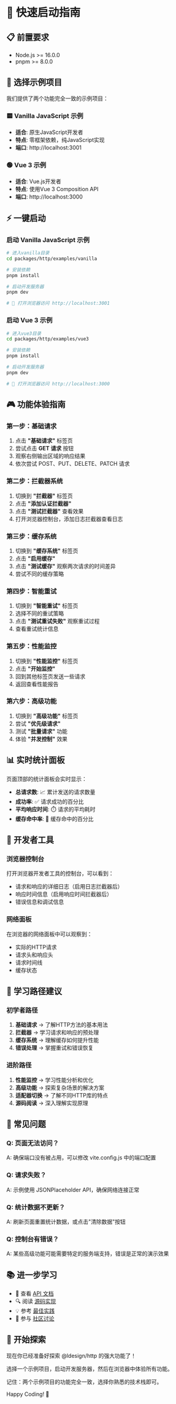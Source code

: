 # 🚀 快速启动指南

## 📋 前置要求

- Node.js >= 16.0.0
- pnpm >= 8.0.0

## 🎯 选择示例项目

我们提供了两个功能完全一致的示例项目：

### 🟨 Vanilla JavaScript 示例
- **适合**: 原生JavaScript开发者
- **特点**: 零框架依赖，纯JavaScript实现
- **端口**: http://localhost:3001

### 🟢 Vue 3 示例  
- **适合**: Vue.js开发者
- **特点**: 使用Vue 3 Composition API
- **端口**: http://localhost:3000

## ⚡ 一键启动

### 启动 Vanilla JavaScript 示例

```bash
# 进入vanilla目录
cd packages/http/examples/vanilla

# 安装依赖
pnpm install

# 启动开发服务器
pnpm dev

# 🎉 打开浏览器访问 http://localhost:3001
```

### 启动 Vue 3 示例

```bash
# 进入vue3目录
cd packages/http/examples/vue3

# 安装依赖
pnpm install

# 启动开发服务器
pnpm dev

# 🎉 打开浏览器访问 http://localhost:3000
```

## 🎮 功能体验指南

### 第一步：基础请求
1. 点击 **"基础请求"** 标签页
2. 尝试点击 **GET 请求** 按钮
3. 观察右侧输出区域的响应结果
4. 依次尝试 POST、PUT、DELETE、PATCH 请求

### 第二步：拦截器系统
1. 切换到 **"拦截器"** 标签页
2. 点击 **"添加认证拦截器"**
3. 点击 **"测试拦截器"** 查看效果
4. 打开浏览器控制台，添加日志拦截器查看日志

### 第三步：缓存系统
1. 切换到 **"缓存系统"** 标签页
2. 点击 **"启用缓存"**
3. 点击 **"测试缓存"** 观察两次请求的时间差异
4. 尝试不同的缓存策略

### 第四步：智能重试
1. 切换到 **"智能重试"** 标签页
2. 选择不同的重试策略
3. 点击 **"测试重试失败"** 观察重试过程
4. 查看重试统计信息

### 第五步：性能监控
1. 切换到 **"性能监控"** 标签页
2. 点击 **"开始监控"**
3. 回到其他标签页发送一些请求
4. 返回查看性能报告

### 第六步：高级功能
1. 切换到 **"高级功能"** 标签页
2. 尝试 **"优先级请求"**
3. 测试 **"批量请求"** 功能
4. 体验 **"并发控制"** 效果

## 📊 实时统计面板

页面顶部的统计面板会实时显示：

- **总请求数**: 📈 累计发送的请求数量
- **成功率**: ✅ 请求成功的百分比
- **平均响应时间**: ⏱️ 请求的平均耗时
- **缓存命中率**: 💾 缓存命中的百分比

## 🔧 开发者工具

### 浏览器控制台
打开浏览器开发者工具的控制台，可以看到：
- 请求和响应的详细日志（启用日志拦截器后）
- 响应时间信息（启用响应时间拦截器后）
- 错误信息和调试信息

### 网络面板
在浏览器的网络面板中可以观察到：
- 实际的HTTP请求
- 请求头和响应头
- 请求时间线
- 缓存状态

## 🎯 学习路径建议

### 初学者路径
1. **基础请求** → 了解HTTP方法的基本用法
2. **拦截器** → 学习请求和响应的预处理
3. **缓存系统** → 理解缓存如何提升性能
4. **错误处理** → 掌握重试和错误恢复

### 进阶路径
1. **性能监控** → 学习性能分析和优化
2. **高级功能** → 探索复杂场景的解决方案
3. **适配器切换** → 了解不同HTTP库的特点
4. **源码阅读** → 深入理解实现原理

## 🐛 常见问题

### Q: 页面无法访问？
A: 确保端口没有被占用，可以修改 vite.config.js 中的端口配置

### Q: 请求失败？
A: 示例使用 JSONPlaceholder API，确保网络连接正常

### Q: 统计数据不更新？
A: 刷新页面重置统计数据，或点击"清除数据"按钮

### Q: 控制台有错误？
A: 某些高级功能可能需要特定的服务端支持，错误是正常的演示效果

## 📚 进一步学习

- 📖 查看 [API 文档](../docs/api.md)
- 🔍 阅读 [源码实现](../src/)
- 💡 参考 [最佳实践](../docs/best-practices.md)
- 🤝 参与 [社区讨论](https://github.com/ldesign/http/discussions)

## 🎉 开始探索

现在你已经准备好探索 @ldesign/http 的强大功能了！

选择一个示例项目，启动开发服务器，然后在浏览器中体验所有功能。

记住：两个示例项目的功能完全一致，选择你熟悉的技术栈即可。

Happy Coding! 🚀
